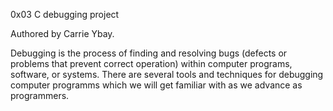 0x03 C debugging project

Authored by Carrie Ybay.

Debugging is the process of finding and resolving bugs (defects or problems that prevent correct operation) within computer programs, software, or systems. There are several tools and techniques for debugging computer programms which we will get familiar with as we advance as programmers.
